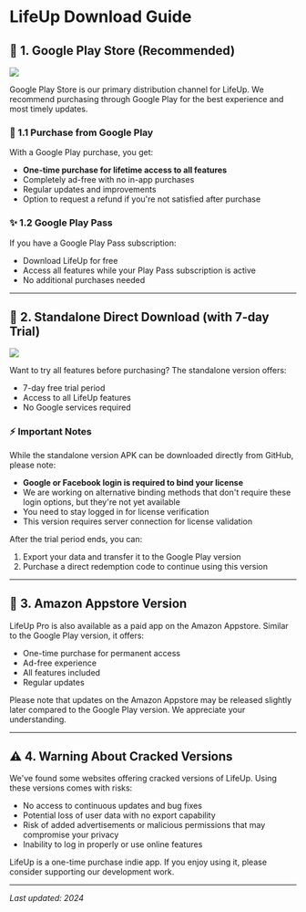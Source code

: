 # LifeUp Download Guide

## 🏪 1. Google Play Store (Recommended)

<p align="start">
  <a href="https://play.google.com/store/apps/details?id=net.sarasarasa.lifeup">
    <img src="https://img.shields.io/static/v1?labelColor=56595b&color=97db99&logo=google-play&logoColor=ffffff&label=google play&style=for-the-badge&message=get"/>
  </a>
</p>

Google Play Store is our primary distribution channel for LifeUp. We recommend purchasing through Google Play for the best experience and most timely updates.

### 💫 1.1 Purchase from Google Play

With a Google Play purchase, you get:

- **One-time purchase for lifetime access to all features**
- Completely ad-free with no in-app purchases
- Regular updates and improvements
- Option to request a refund if you're not satisfied after purchase

### ✨ 1.2 Google Play Pass

If you have a Google Play Pass subscription:

- Download LifeUp for free
- Access all features while your Play Pass subscription is active
- No additional purchases needed

---

## 🎯 2. Standalone Direct Download (with 7-day Trial)

<p align="start">
  <a href="https://github.com/Ayagikei/LifeUp/releases">
    <img src="https://img.shields.io/static/v1?labelColor=56595b&color=a6c6ff&logo=github&logoColor=ffffff&label=free trial&style=for-the-badge&message=7 days"/>
  </a>
</p>

Want to try all features before purchasing? The standalone version offers:

- 7-day free trial period
- Access to all LifeUp features
- No Google services required

### ⚡ Important Notes

While the standalone version APK can be downloaded directly from GitHub, please note:

- **Google or Facebook login is required to bind your license**
- We are working on alternative binding methods that don't require these login options, but they're not yet available
- You need to stay logged in for license verification
- This version requires server connection for license validation

After the trial period ends, you can:

1. Export your data and transfer it to the Google Play version
2. Purchase a direct redemption code to continue using this version

---

## 📱 3. Amazon Appstore Version

LifeUp Pro is also available as a paid app on the Amazon Appstore. Similar to the Google Play version, it offers:

- One-time purchase for permanent access
- Ad-free experience
- All features included
- Regular updates

Please note that updates on the Amazon Appstore may be released slightly later compared to the Google Play version. We appreciate your understanding.

---

## ⚠️ 4. Warning About Cracked Versions

We've found some websites offering cracked versions of LifeUp. Using these versions comes with risks:

- No access to continuous updates and bug fixes
- Potential loss of user data with no export capability
- Risk of added advertisements or malicious permissions that may compromise your privacy
- Inability to log in properly or use online features

LifeUp is a one-time purchase indie app. If you enjoy using it, please consider supporting our development work.

---

_Last updated: 2024_
